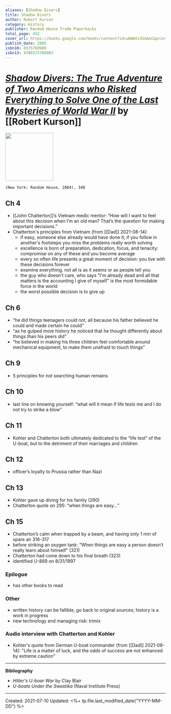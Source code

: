 ```yaml
---
aliases: [Shadow Divers]
title: Shadow Divers
author: Robert Kurson
category: History
publisher: Random House Trade Paperbacks
total_page: 432
cover_url: https://books.google.com/books/content?id=u6WAVi4SGAoC&printsec=frontcover&img=1&zoom=1&edge=curl&source=gbs_api
publish_date: 2005
isbn10: 0375760989
isbn13: 9780375760983
---
```

# [*Shadow Divers: The True Adventure of Two Americans who Risked Everything to Solve One of the Last Mysteries of World War II*](https://www.amazon.com/Shadow-Divers-Adventure-Americans-Everything/dp/0375760989) by [[Robert Kurson]]

<img src="https://books.google.com/books/content?id=u6WAVi4SGAoC&printsec=frontcover&img=1&zoom=1&edge=curl&source=gbs_api" width=150>

`(New York: Random House, 2004), 348`

## Ch 4  
- [[John Chatterton]]’s Vietnam medic mentor: “How will I want to feel about this decision when I’m an old man? That’s the question for making important decisions.”  
- Chatterton's principles from Vietnam (from [[Dad]] 2021-08-14):
	- if easy, someone else already would have done it; if you follow in another's footsteps you miss the problems really worth solving
	- excellence is born of preparation, dedication, focus, and tenacity: compromise on any of these and you become average
	- every so often life presents a great moment of decision: you live with these decisions forever
	- examine everything, not all is as it seems or as people tell you
	- the guy who doesn't care, who says "I'm already dead and all that matters is the accounting I give of myself" is the most formidable force in the world
	- the worst possible decision is to give up
  
## Ch 6  
- “he did things teenagers could not, all because his father believed he could and made certain he could”  
- “as he gulped more history he noticed that he thought differently about things than his peers did”  
- “he believed in making his three children feel comfortable around mechanical equipment, to make them unafraid to touch things”  
  
## Ch 9  
- 5 principles for not searching human remains  
  
## Ch 10  
- last line on knowing yourself: “what will it mean if life tests me and I do not try to strike a blow”  
  
## Ch 11  
- Kohler and Chatterton both ultimately dedicated to the “life test” of the U-boat, but to the detriment of their marriages and children  
  
## Ch 12  
- officer’s loyalty to Prussia rather than Nazi  
  
## Ch 13  
- Kohler gave up diving for his family (290)  
- Chatterton quote on 295: “when things are easy...”  
  
  
## Ch 15  
- Chatterton’s calm when trapped by a beam, and having only 1 min of spare air 316-317  
- before striking an oxygen tank: “When things are easy a person doesn’t really learn about himself” (321)  
- Chatterton had come down to his final breath (323)  
- identified U-869 on 8/31/1997  
  
### Epilogue  
- has other books to read  
  
### Other  
- written history can be fallible, go back to original sources; history is a work in progress  
- new technology and managing risk: trimix

### Audio interview with Chatterton and Kohler
- Kohler's quote from German U-boat commander (from [[Dad]] 2021-08-14): "Life is a matter of luck, and the odds of success are not enhanced by extreme caution"

--- 
**Bibliography**

- *Hitler's U-boar War* by Clay Blair
- *U-boats Under the Swastika* (Naval Institute Press)

---
Created: 2021-07-10
Updated: <%+ tp.file.last_modified_date("YYYY-MM-DD") %>